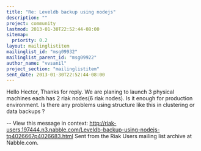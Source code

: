 ```yaml
---
title: "Re: Leveldb backup using nodejs"
description: ""
project: community
lastmod: 2013-01-30T22:52:44-08:00
sitemap:
  priority: 0.2
layout: mailinglistitem
mailinglist_id: "msg09932"
mailinglist_parent_id: "msg09922"
author_name: "vvsanil"
project_section: "mailinglistitem"
sent_date: 2013-01-30T22:52:44-08:00
---
```



Hello Hector,
 Thanks for reply. We are planing to launch 3 physical machines
each has 2 riak nodes(6 riak nodes). Is it enough for production
environment. Is there any problems using structure like this in clustering
or data backups ?

--
View this message in context: 
http://riak-users.197444.n3.nabble.com/Leveldb-backup-using-nodejs-tp4026667p4026683.html
Sent from the Riak Users mailing list archive at Nabble.com.


